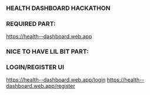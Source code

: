 ### HEALTH DASHBOARD HACKATHON

### REQUIRED PART:

https://health--dashboard.web.app

### NICE TO HAVE LIL BIT PART:

### LOGIN/REGISTER UI

https://health--dashboard.web.app/login
https://health--dashboard.web.app/register
